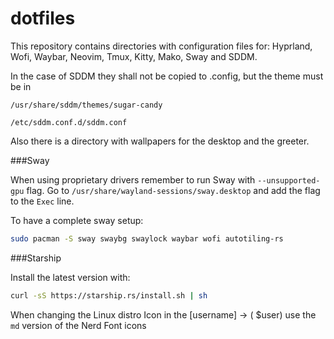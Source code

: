 # dotfiles
This repository contains directories with configuration files for:
Hyprland, Wofi, Waybar, Neovim, Tmux, Kitty, Mako, Sway and SDDM.

In the case of SDDM they shall not be copied to .config, but the theme must be in
```
/usr/share/sddm/themes/sugar-candy

/etc/sddm.conf.d/sddm.conf
```

Also there is a directory with wallpapers for the desktop and the greeter.

###Sway

When using proprietary drivers remember to run Sway with `--unsupported-gpu` flag.
Go to `/usr/share/wayland-sessions/sway.desktop` and add the flag to the `Exec` line.

To have a complete sway setup:

```sh
sudo pacman -S sway swaybg swaylock waybar wofi autotiling-rs
```

###Starship

Install the latest version with:

```sh
curl -sS https://starship.rs/install.sh | sh
```

When changing the Linux distro Icon in the [username] -> (<icon> $user) use the `md` version of the Nerd Font icons

